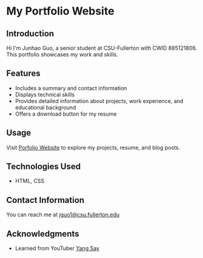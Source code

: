 # My Portfolio Website

## Introduction

Hi I'm Junhao Guo, a senior student at CSU-Fullerton with CWID 885121806. This portfolio showcases my work and skills.

## Features

- Includes a summary and contact information
- Displays technical skills
- Provides detailed information about projects, work experience, and educational background
- Offers a download button for my resume

## Usage

Visit [Porfolio Website](https://guojunhao11.github.io/portfolio.github.io/RESUME/index.html) to explore my projects, resume, and blog posts.

## Technologies Used

- HTML, CSS

## Contact Information

You can reach me at [jguo1@csu.fullerton.edu](mailto:jguo1@csu.fullerton.edu)

## Acknowledgments

- Learned from YouTuber [Yang Say](https://www.youtube.com/@xiaoyangshuo/featured)
